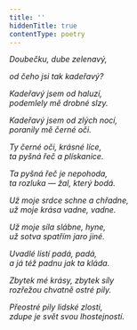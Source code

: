 ```yaml
---
title: ''
hiddenTitle: true
contentType: poetry
---
```


<section>

_Doubečku, dube zelenavý,_

_od čeho jsi tak kadeřavý?_

</section>

<section>

_Kadeřavý jsem od haluzí,  
podemlely mě drobné slzy._

</section>

<section>

_Kadeřavý jsem od zlých nocí,  
poranily mě černé oči._

</section>

<section>

_Ty černé oči, krásné líce,  
ta pyšná řeč a plískanice._

</section>

<section>

_Ta pyšná řeč je nepohoda,  
ta rozluka — žal, který bodá._

</section>

<section>

_Už moje srdce schne a chřadne,  
už moje krása vadne, vadne._

</section>

<section>

_Už moje síla slábne, hyne,  
už sotva spatřím jaro jiné._

</section>

<section>

_Uvadlé listí padá, padá,  
a já též padnu jak ta kláda._

</section>

<section>

_Zbytek mé krásy, zbytek síly  
rozřežou chvatně ostré pily._

</section>

<section>

_Přeostré pily lidské zlosti,  
zdupe je svět svou lhostejností._

</section>
